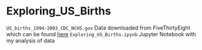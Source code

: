 # Exploring_US_Births
`US_births_1994-2003_CDC_NCHS.gov` Data downloaded from FiveThirtyEight which can be found [here](https://raw.githubusercontent.com/fivethirtyeight/data/master/births/US_births_1994-2003_CDC_NCHS.csv)
`Exploring_US_Births.ipynb` Jupyter Notebook with my analysis of data

